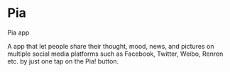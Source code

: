 # Pia
Pia app

A app that let people share their thought, mood, news, and pictures on multiple social media platforms such as Facebook, Twitter, Weibo, Renren etc. by just one tap on the Pia! button.
